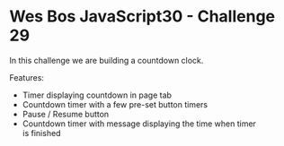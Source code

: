 # Wes Bos JavaScript30 - Challenge 29

In this challenge we are building a countdown clock.

Features:  
* Timer displaying countdown in page tab
* Countdown timer with a few pre-set button timers
* Pause / Resume button
* Countdown timer with message displaying the time when timer  
  is finished